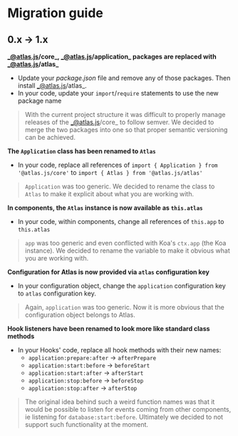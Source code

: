 # Migration guide

## 0.x -> 1.x

**_@atlas.js/core_, _@atlas.js/application_ packages are replaced with _@atlas.js/atlas_**

- Update your _package.json_ file and remove any of those packages. Then install _@atlas.js/atlas_.
- In your code, update your `import`/`require` statements to use the new package name

> With the current project structure it was difficult to properly manage releases of the _@atlas.js/core_ to follow semver. We decided to merge the two packages into one so that proper semantic versioning can be achieved.

**The `Application` class has been renamed to `Atlas`**

- In your code, replace all references of `import { Application } from '@atlas.js/core'` to `import { Atlas } from '@atlas.js/atlas'`

> `Application` was too generic. We decided to rename the class to `Atlas` to make it explicit about what you are working with.

**In components, the `Atlas` instance is now available as `this.atlas`**

- In your code, within components, change all references of `this.app` to `this.atlas`

> `app` was too generic and even conflicted with Koa's `ctx.app` (the Koa instance). We decided to rename the variable to make it obvious what you are working with.

**Configuration for Atlas is now provided via `atlas` configuration key**

- In your configuration object, change the `application` configuration key to `atlas` configuration key.

> Again, `application` was too generic. Now it is more obvious that the configuration object belongs to Atlas.

**Hook listeners have been renamed to look more like standard class methods**

- In your Hooks' code, replace all hook methods with their new names:
  - `application:prepare:after` -> `afterPrepare`
  - `application:start:before` -> `beforeStart`
  - `application:start:after` -> `afterStart`
  - `application:stop:before` -> `beforeStop`
  - `application:stop:after` -> `afterStop`

> The original idea behind such a weird function names was that it would be possible to listen for events coming from other components, ie listening for `database:start:before`. Ultimately we decided to not support such functionality at the moment.
